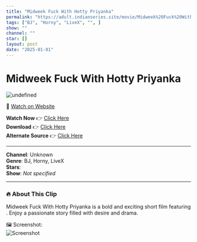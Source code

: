 ```yaml
---
title: "Midweek Fuck With Hotty Priyanka"
permalink: "https://adult.indianseries.site/movie/Midweek%20Fuck%20With%20Hotty%20Priyanka"
tags: ["BJ", "Horny", "LiveX", "", ]
show: ""
channel: ""
star: []
layout: post
date: "2025-01-01"
---
```


# Midweek Fuck With Hotty Priyanka

![undefined](https://desisins.com/wp-content/uploads/2024/10/Mid-Week-Fuck-With-Hotty-Priyanka-DesiSins.com_cleanup.jpg)

🔗 [Watch on Website](https://adult.indianseries.site/movie/Midweek%20Fuck%20With%20Hotty%20Priyanka)

**Watch Now** 👉 [Click Here](https://adult.indianseries.site/movie/Midweek%20Fuck%20With%20Hotty%20Priyanka)  
**Download** 👉 [Click Here](https://adult.indianseries.site/movie/Midweek%20Fuck%20With%20Hotty%20Priyanka)  
**Alternate Source** 👉 [Click Here](https://adult.indianseries.site/movie/Midweek%20Fuck%20With%20Hotty%20Priyanka)

---

**Channel**: Unknown  
**Genre**: BJ, Horny, LiveX  
**Stars**:   
**Show**: *Not specified*

---

### 🔥 About This Clip

Midweek Fuck With Hotty Priyanka is a bold and exciting short film featuring . Enjoy a passionate story filled with desire and drama.
 
🖼️ Screenshot:  
![Screenshot](https://desisins.com/wp-content/uploads/2024/10/Mid-Week-Fuck-With-Hotty-Priyanka-DesiSins.com_cleanup.jpg)
